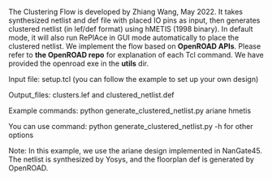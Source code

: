  The Clustering Flow is developed by Zhiang Wang, May 2022.
 It takes synthesized netlist and def file with
 placed IO pins as input, then generates clustered
 netlist (in lef/def format) using hMETIS (1998 binary). In  default mode,
 it will also run RePlAce in GUI mode automatically
 to place the clustered netlist.
 We implement the flow based on  **OpenROAD APIs**.
 Please refer to **the OpenROAD repo** for explanation of each Tcl
 command.  We have provided the openroad exe in the **utils** dir.

Input file: setup.tcl  (you can follow the example to set up your own design)

Output_files:  clusters.lef  and clustered_netlist.def

Example commands:  python generate_clustered_netlist.py ariane hmetis

You can use command:  python generate_clustered_netlist.py -h for other options


Note:  In this example, we use the ariane design implemented in NanGate45.
The netlist is synthesized by Yosys, and the floorplan def is generated by
OpenROAD.
